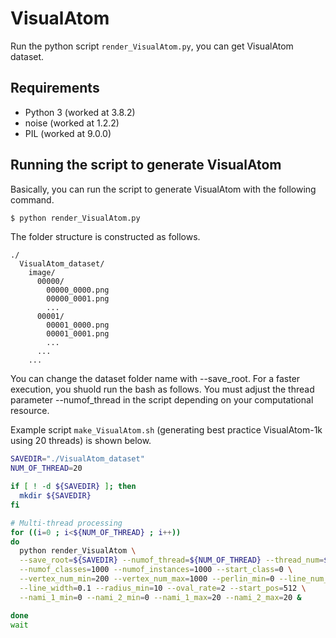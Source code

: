 # VisualAtom
Run the python script `render_VisualAtom.py`, you can get VisualAtom dataset.

## Requirements
- Python 3 (worked at 3.8.2)
- noise (worked at 1.2.2)
- PIL (worked at 9.0.0)

## Running the script to generate VisualAtom
Basically, you can run the script to generate VisualAtom with the following command.

```bash
$ python render_VisualAtom.py
```

The folder structure is constructed as follows.

```misc
./
  VisualAtom_dataset/
    image/
      00000/
        00000_0000.png
        00000_0001.png
        ...
      00001/
        00001_0000.png
        00001_0001.png
        ...
      ...
    ...
```

You can change the dataset folder name with --save_root. For a faster execution, you shuold run the bash as follows. You must adjust the thread parameter --numof_thread in the script depending on your computational resource.

Example script `make_VisualAtom.sh` (generating best practice VisualAtom-1k using 20 threads) is shown below.

```sh
SAVEDIR="./VisualAtom_dataset"
NUM_OF_THREAD=20

if [ ! -d ${SAVEDIR} ]; then
  mkdir ${SAVEDIR}
fi

# Multi-thread processing
for ((i=0 ; i<${NUM_OF_THREAD} ; i++))
do
  python render_VisualAtom \
  --save_root=${SAVEDIR} --numof_thread=${NUM_OF_THREAD} --thread_num=${i} \
  --numof_classes=1000 --numof_instances=1000 --start_class=0 \
  --vertex_num_min=200 --vertex_num_max=1000 --perlin_min=0 --line_num_min=1 --line_num_max=200 \
  --line_width=0.1 --radius_min=10 --oval_rate=2 --start_pos=512 \
  --nami_1_min=0 --nami_2_min=0 --nami_1_max=20 --nami_2_max=20 &

done
wait
```